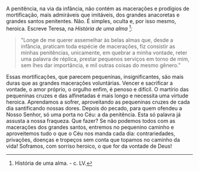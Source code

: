A penitência, na via da infância, não contém as macerações e prodígios de mortificação, mais admiráveis que imitáveis, dos grandes anacoretas e grandes santos penitentes. Não. É simples, oculta e, por isso mesmo, heroica. Escreve Teresa, na *História de uma alma* [^1]:

> "Longe de me querer assemelhar às belas almas que, desde a infância, praticam toda espécie de macerações, fiz consistir as minhas penitências, unicamente, em quebrar a minha vontade, reter uma palavra de réplica, prestar pequenos serviços em torno de mim, sem lhes dar importância, e mil outras coisas do mesmo gênero."

Essas mortificações, que parecem pequeninas, insignificantes, são mais duras que as grandes macerações voluntárias. Vencer e sacrificar a vontade, o amor próprio, o orgulho enfim, é penoso e difícil. O martírio das pequeninas cruzes e das alfinetadas é mais longo e necessita uma virtude heroica. Aprendamos a sofrer, aproveitando as pequeninas cruzes de cada dia santificando nossas dores. Depois do pecado, para quem ofendeu a Nosso Senhor, só uma porta no Céu: a da penitência. Esta só palavra já assusta a nossa fraqueza. Que fazer? Se não podemos todos com as macerações dos grandes santos, entremos no pequenino caminho e aproveitemos tudo o que o Céu nos manda cada dia: contrariedades, privações, doenças e tropeços sem conta que topamos no caminho da vida! Soframos, com sorriso heroico, o que for da vontade de Deus!

[^1]: História de uma alma. - c. LV.